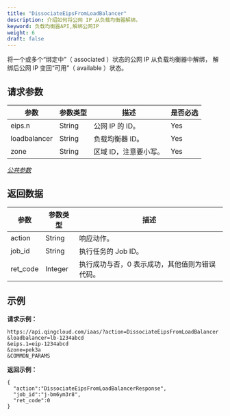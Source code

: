 ```yaml
---
title: "DissociateEipsFromLoadBalancer"
description: 介绍如何将公网 IP 从负载均衡器解绑。
keyword: 负载均衡器API,解绑公网IP
weight: 6
draft: false
---
```


将一个或多个“绑定中”（ associated ）状态的公网 IP 从负载均衡器中解绑， 解绑后公网 IP 变回“可用”（ available ）状态。

## 请求参数

| 参数 | 参数类型 | 描述 | 是否必选 |
| --- | --- | --- | --- |
| eips.n | String | 公网 IP 的 ID。 | Yes |
| loadbalancer | String | 负载均衡器 ID。 | Yes |
| zone | String | 区域 ID，注意要小写。 | Yes |

[_公共参数_](../../gei_api/parameters/)

## 返回数据

| 参数 | 参数类型 | 描述 |
| --- | --- | --- |
| action | String | 响应动作。 |
| job_id | String | 执行任务的 Job ID。 |
| ret_code | Integer | 执行成功与否，0 表示成功，其他值则为错误代码。 |

## 示例

**请求示例：**

```
https://api.qingcloud.com/iaas/?action=DissociateEipsFromLoadBalancer
&loadbalancer=lb-1234abcd
&eips.1=eip-1234abcd
&zone=pek3a
&COMMON_PARAMS
```

**返回示例：**

```
{
  "action":"DissociateEipsFromLoadBalancerResponse",
  "job_id":"j-bm6ym3r8",
  "ret_code":0
}
```
